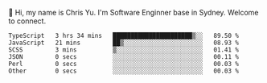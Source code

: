 👋 Hi, my name is Chris Yu. I'm Software Enginner base in Sydney. Welcome to connect.

<!--START_SECTION:waka-->

```text
TypeScript   3 hrs 34 mins   ██████████████████████▒░░   89.50 %
JavaScript   21 mins         ██▒░░░░░░░░░░░░░░░░░░░░░░   08.93 %
SCSS         3 mins          ▒░░░░░░░░░░░░░░░░░░░░░░░░   01.41 %
JSON         0 secs          ░░░░░░░░░░░░░░░░░░░░░░░░░   00.11 %
Perl         0 secs          ░░░░░░░░░░░░░░░░░░░░░░░░░   00.03 %
Other        0 secs          ░░░░░░░░░░░░░░░░░░░░░░░░░   00.03 %
```

<!--END_SECTION:waka-->
